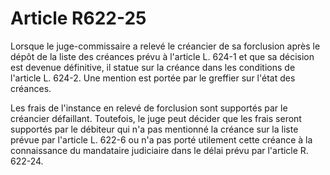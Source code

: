 # Article R622-25

Lorsque le juge-commissaire a relevé le créancier de sa forclusion après le dépôt de la liste des créances prévu à l'article L. 624-1 et que sa décision est devenue définitive, il statue sur la créance dans les conditions de l'article L. 624-2. Une mention est portée par le greffier sur l'état des créances.

Les frais de l'instance en relevé de forclusion sont supportés par le créancier défaillant. Toutefois, le juge peut décider que les frais seront supportés par le débiteur qui n'a pas mentionné la créance sur la liste prévue par l'article L. 622-6 ou n'a pas porté utilement cette créance à la connaissance du mandataire judiciaire dans le délai prévu par l'article R. 622-24.
